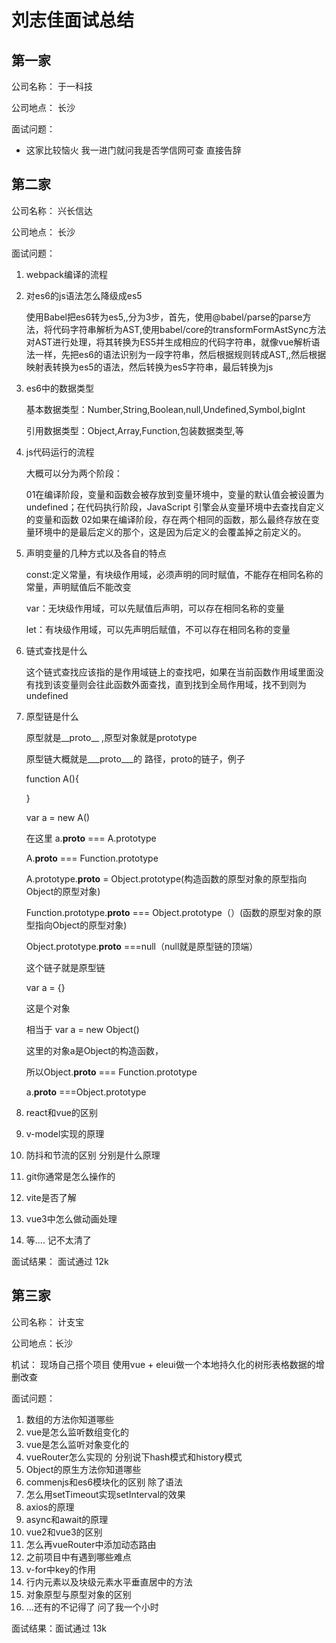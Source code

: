 # 刘志佳面试总结

## 第一家

公司名称： 于一科技

公司地点： 长沙

面试问题：

* 这家比较恼火  我一进门就问我是否学信网可查  直接告辞



## 第二家

公司名称： 兴长信达

公司地点： 长沙

面试问题： 

1. webpack编译的流程

   

2. 对es6的js语法怎么降级成es5

   使用Babel把es6转为es5,,分为3步，首先，使用@babel/parse的parse方法，将代码字符串解析为AST,使用babel/core的transformFormAstSync方法对AST进行处理，将其转换为ES5并生成相应的代码字符串，就像vue解析语法一样，先把es6的语法识别为一段字符串，然后根据规则转成AST,,然后根据映射表转换为es5的语法，然后转换为es5字符串，最后转换为js

3. es6中的数据类型

   基本数据类型：Number,String,Boolean,null,Undefined,Symbol,bigInt

   引用数据类型：Object,Array,Function,包装数据类型,等

4. js代码运行的流程

   大概可以分为两个阶段：

   01在编译阶段，变量和函数会被存放到变量环境中，变量的默认值会被设置为 undefined；在代码执行阶段，JavaScript 引擎会从变量环境中去查找自定义的变量和函数
   02如果在编译阶段，存在两个相同的函数，那么最终存放在变量环境中的是最后定义的那个，这是因为后定义的会覆盖掉之前定义的。

5. 声明变量的几种方式以及各自的特点

   const:定义常量，有块级作用域，必须声明的同时赋值，不能存在相同名称的常量，声明赋值后不能改变

   var：无块级作用域，可以先赋值后声明，可以存在相同名称的变量

   let：有块级作用域，可以先声明后赋值，不可以存在相同名称的变量

6. 链式查找是什么

   这个链式查找应该指的是作用域链上的查找吧，如果在当前函数作用域里面没有找到该变量则会往此函数外面查找，直到找到全局作用域，找不到则为undefined

7. 原型链是什么

   原型就是__proto__ ,原型对象就是prototype

   原型链大概就是___proto___的 路径，proto的链子，例子

   function A(){

   }

   var a = new A()

   在这里 a.__proto__ === A.prototype

   A.__proto__  === Function.prototype

   A.prototype.__proto__ = Object.prototype(构造函数的原型对象的原型指向Object的原型对象)

   Function.prototype.__proto__ === Object.prototype（）(函数的原型对象的原型指向Object的原型对象)

   Object.prototype.__proto__ ===null（null就是原型链的顶端）

   这个链子就是原型链

   var a = {}

   这是个对象

   相当于 var a = new Object()

   这里的对象a是Object的构造函数，

   所以Object.__proto__ === Function.prototype

   a.__proto__ ===Object.prototype

   

8. react和vue的区别

9. v-model实现的原理

10. 防抖和节流的区别  分别是什么原理

11. git你通常是怎么操作的

12. vite是否了解

13. vue3中怎么做动画处理

14. 等....  记不太清了

面试结果： 面试通过  12k



## 第三家

公司名称： 计支宝

公司地点：长沙

机试： 现场自己搭个项目  使用vue + eleui做一个本地持久化的树形表格数据的增删改查

面试问题： 

1. 数组的方法你知道哪些
2. vue是怎么监听数组变化的
3. vue是怎么监听对象变化的
4. vueRouter怎么实现的  分别说下hash模式和history模式
5. Object的原生方法你知道哪些
6. commenjs和es6模块化的区别  除了语法
7. 怎么用setTimeout实现setInterval的效果
8. axios的原理
9. async和await的原理
10. vue2和vue3的区别
11. 怎么再vueRouter中添加动态路由
12. 之前项目中有遇到哪些难点
13. v-for中key的作用
14. 行内元素以及块级元素水平垂直居中的方法
15. 对象原型与原型对象的区别
16. ...还有的不记得了   问了我一个小时

面试结果：面试通过  13k